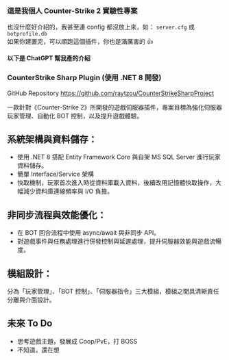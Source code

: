 ### 這是我個人 Counter-Strike 2 實驗性專案

也沒什麼好介紹的，我甚至連 config 都沒放上來，如： `server.cfg` 或 `botprofile.db`\
如果你建置完，可以順跑這個插件，你也是滿厲害的 👍

**以下是 ChatGPT 幫我產的介紹**

### CounterStrike Sharp Plugin (使用 .NET 8 開發)
GitHub Repository https://github.com/raytzou/CounterStrikeSharpProject

一款針對《Counter-Strike 2》所開發的遊戲伺服器插件，專案目標為強化伺服器玩家管理、自動化 BOT 控制，以及提升遊戲體驗。

## 系統架構與資料儲存：
- 使用 .NET 8 搭配 Entity Framework Core 與自架 MS SQL Server 進行玩家資料儲存。
- 簡單 Interface/Service 架構
- 快取機制，玩家首次進入時從資料庫載入資料，後續改用記憶體快取操作，大幅減少資料庫連線頻率與 I/O 負擔。

## 非同步流程與效能優化：
- 在 BOT 回合流程中使用 async/await 與非同步 API。
- 對遊戲事件與任務處理進行併發控制與延遲處理，提升伺服器效能與遊戲流暢度。

## 模組設計：
分為「玩家管理」、「BOT 控制」、「伺服器指令」三大模組，模組之間具清晰責任分離與介面設計。

## 未來 To Do
- 思考遊戲主題，發展成 Coop/PvE，打 BOSS
- 不知道，還在想
